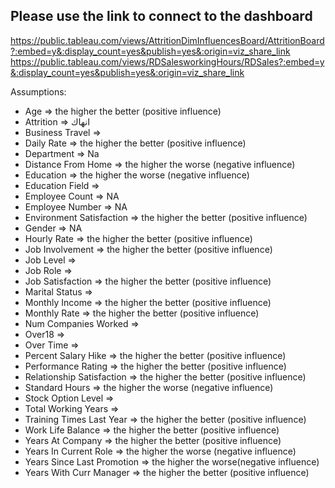 ## Please use the link to connect to the dashboard
https://public.tableau.com/views/AttritionDimInfluencesBoard/AttritionBoard?:embed=y&:display_count=yes&publish=yes&:origin=viz_share_link
https://public.tableau.com/views/RDSalesworkingHours/RDSales?:embed=y&:display_count=yes&publish=yes&:origin=viz_share_link

Assumptions:
* Age => the higher the better (positive influence)
* Attrition => انهاك
* Business Travel => 
* Daily Rate => the higher the better (positive influence)
* Department => Na
* Distance From Home => the higher the worse (negative influence)
* Education => the higher the worse (negative influence)
* Education Field => 
* Employee Count => NA
* Employee Number => NA
* Environment Satisfaction => the higher the better (positive influence)
* Gender => NA
* Hourly Rate => the higher the better (positive influence)
* Job Involvement => the higher the better (positive influence)
* Job Level => 
* Job Role => 
* Job Satisfaction => the higher the better (positive influence)
* Marital Status => 
* Monthly Income => the higher the better (positive influence)
* Monthly Rate => the higher the better (positive influence)
* Num Companies Worked => 
* Over18 => 
* Over Time => 
* Percent Salary Hike => the higher the better (positive influence)
* Performance Rating => the higher the better (positive influence)
* Relationship Satisfaction => the higher the better (positive influence)
* Standard Hours => the higher the worse (negative influence)
* Stock Option Level => 
* Total Working Years => 
* Training Times Last Year => the higher the better (positive influence)
* Work Life Balance => the higher the better (positive influence)
* Years At Company => the higher the better (positive influence)
* Years In Current Role => the higher the worse (negative influence)
* Years Since Last Promotion => the higher the worse(negative influence)
* Years With Curr Manager => the higher the better (positive influence)
